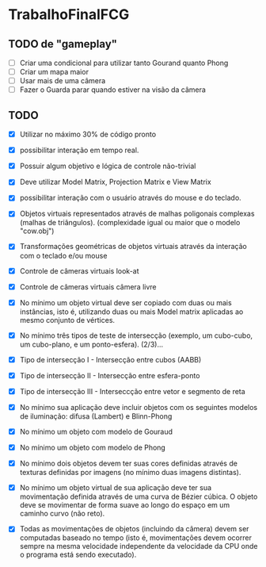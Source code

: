 # TrabalhoFinalFCG
## TODO de "gameplay"

- [ ] Criar uma condicional para utilizar tanto Gourand quanto Phong
- [ ] Criar um mapa maior
- [ ] Usar mais de uma câmera
- [ ] Fazer o Guarda parar quando estiver na visão da câmera

## TODO

- [x] Utilizar no máximo 30% de código pronto
- [x] possibilitar interação em tempo real.
- [x] Possuir algum objetivo e lógica de controle não-trivial
- [x] Deve utilizar Model Matrix, Projection Matrix e View Matrix
- [x] possibilitar interação com o usuário através do mouse e do teclado.
- [x] Objetos virtuais representados através de malhas poligonais complexas (malhas de triângulos). (complexidade igual ou maior que o modelo "cow.obj")
- [x] Transformações geométricas de objetos virtuais através da interação com o teclado e/ou mouse
- [x] Controle de câmeras virtuais look-at
- [x] Controle de câmeras virtuais câmera livre
- [x] No mínimo um objeto virtual deve ser copiado com duas ou mais instâncias, isto é, utilizando duas ou mais Model matrix aplicadas ao mesmo conjunto de vértices.
- [x] No mínimo três tipos de teste de intersecção (exemplo, um cubo-cubo, um cubo-plano, e um ponto-esfera). (2/3)...
- [x] Tipo de intersecção I - Intersecção entre cubos (AABB)
- [x] Tipo de intersecção II - Intersecção entre esfera-ponto
- [x] Tipo de intersecção III - Interseccção entre vetor e segmento de reta
- [x] No mínimo sua aplicação deve incluir objetos com os seguintes modelos de iluminação: difusa (Lambert) e Blinn-Phong
- [x] No mínimo um objeto com modelo de Gouraud
- [x] No mínimo um objeto com modelo de Phong
- [x] No mínimo dois objetos devem ter suas cores definidas através de texturas definidas por imagens (no mínimo duas imagens distintas).
- [x] No mínimo um objeto virtual de sua aplicação deve ter sua movimentação definida através de uma curva de Bézier cúbica. O objeto deve se movimentar de forma suave ao longo do espaço em um caminho curvo (não reto).
- [x] Todas as movimentações de objetos (incluindo da câmera) devem ser computadas baseado no tempo (isto é, movimentações devem ocorrer sempre na mesma velocidade independente da velocidade da CPU onde o programa está sendo executado).


